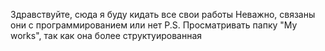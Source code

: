 Здравствуйте, сюда я буду кидать все свои работы
Неважно, связаны они с программированием или нет
P.S. Просматривать папку "My works", так как она более структуированная
